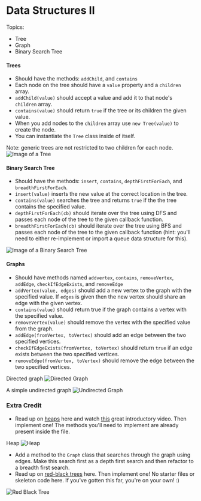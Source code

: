# Data Structures II

Topics:

 * Tree
 * Graph
 * Binary Search Tree


#### Trees

  * Should have the methods: `addChild`, and `contains`
  * Each node on the tree should have a `value` property and a `children` array.
  * `addChild(value)` should accept a value and add it to that node's `children` array.
  * `contains(value)` should return `true` if the tree or its children the given value.
  * When you add nodes to the `children` array use `new Tree(value)` to create the node.
  * You can instantiate the `Tree` class inside of itself.
 
 Note: generic trees are not restricted to two children for each node.
 ![Image of a Tree](https://upload.wikimedia.org/wikipedia/commons/thumb/f/f7/Binary_tree.svg/440px-Binary_tree.svg.png)

#### Binary Search Tree

  * Should have the methods: `insert`, `contains`, `depthFirstForEach`, and `breadthFirstForEach`.
  * `insert(value)` inserts the new value at the correct location in the tree.
  * `contains(value)` searches the tree and returns `true` if the the tree contains the specified value.
  * `depthFirstForEach(cb)` should iterate over the tree using DFS and passes each node of the tree to the given callback function.
  * `breadthFirstForEach(cb)` should iterate over the tree using BFS and passes each node of the tree to the given callback function (hint: you'll need to either re-implement or import a queue data structure for this).

![Image of a Binary Search Tree](https://upload.wikimedia.org/wikipedia/commons/thumb/d/da/Binary_search_tree.svg/400px-Binary_search_tree.svg.png)

#### Graphs

  * Should have methods named `addvertex`, `contains`, `removeVertex`, `addEdge`, `checkIfEdgeExists`, and `removeEdge`
  * `addVertex(value, edges)` should add a new vertex to the graph with the specified value.  If `edges` is given then the new vertex should share an edge with the given vertex.
  * `contains(value)` should return true if the graph contains a vertex with the specified value.
  * `removeVertex(value)` should remove the vertex with the specified value from the graph.
  * `addEdge(fromVertex, toVertex)` should add an edge between the two specified vertices.
  * `checkIfEdgeExists(fromVertex, toVertex)` should return `true` if an edge exists between the two specified vertices.
  * `removeEdge(fromVertex, toVertex)` should remove the edge between the two specified vertices.

Directed graph
![Directed Graph](https://upload.wikimedia.org/wikipedia/commons/thumb/a/a2/Directed.svg/250px-Directed.svg.png)

A simple undirected graph
![Undirected Graph](https://upload.wikimedia.org/wikipedia/commons/thumb/b/bf/Undirected.svg/250px-Undirected.svg.png)

### Extra Credit

 * Read up on [heaps](https://en.wikipedia.org/wiki/Heap_(data_structure)) here and watch [this](https://www.youtube.com/watch?v=WCm3TqScBM8) great introductory video. Then implement one! The methods you'll need to implement are already present inside the file.
 
Heap
![Heap](https://upload.wikimedia.org/wikipedia/commons/thumb/3/38/Max-Heap.svg/480px-Max-Heap.svg.png)

 * Add a method to the `Graph` class that searches through the graph using edges. Make this search first as a depth first search and then refactor to a breadth first search.
 * Read up on [red-black trees](https://en.wikipedia.org/wiki/Red%E2%80%93black_tree) here. Then implement one! No starter files or skeleton code here. If you've gotten this far, you're on your own! :)

![Red Black Tree](https://upload.wikimedia.org/wikipedia/commons/thumb/6/66/Red-black_tree_example.svg/1000px-Red-black_tree_example.svg.png)
 
